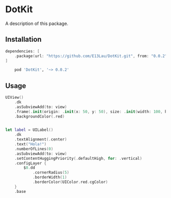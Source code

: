 # DotKit

A description of this package.

## Installation

```swift
dependencies: [
    .package(url: "https://github.com/E13Lau/DotKit.git", from: "0.0.2"),
]
```

```ruby
    pod 'DotKit', '~> 0.0.2'
```

## Usage

```swift
UIView()
    .dk
    .asSubviewAdd(to: view)
    .frame(.init(origin: .init(x: 50, y: 50), size: .init(width: 100, height: 100)))
    .backgroundColor(.red)


let label = UILabel()
    .dk
    .textAlignment(.center)
    .text("Hola!")
    .numberOfLines(0)
    .asSubviewAdd(to: view)
    .setContentHuggingPriority(.defaultHigh, for: .vertical)
    .configLayer {
        $0.dd
            .cornerRadius(5)
            .borderWidth(1)
            .borderColor(UIColor.red.cgColor)
    }
    .base
```

